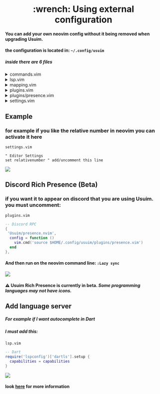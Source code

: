 <h1 align="center">:wrench: Using external configuration</h1>

#### You can add your own neovim config without it being removed when upgrading Usuim. 
#### the configuration is located in: `~/.config/usuim`

##### inside there are 6 files

<details>
  <summary>commands.vim</summary>

```vim
" Go to definition
command! GoToDef lua vim.lsp.buf.definition()
```
</details>

<details>
  <summary>lsp.vim</summary>
  
```vim

lua<<EOF

local capabilities = require('cmp_nvim_lsp').default_capabilities()

-- To add a langserver for example:

-- require('lspconfig')['clangd'].setup {
--   capabilities = capabilities
-- }

EOF
```
  </details>
  
 <details>
   <summary>mapping.vim</summary>

```vim
" Example:
"nnoremap <C-b> :Telescope find_files cwd=.<cr>
"inoremap <C-b> <ESC>:Telescope find_files cwd=.<cr>
```
</details>
   
<details>
   <summary>plugins.vim</summary>

```lua
lua << EOF
-- Use lazy to add plugins

UserPlugins = {
  -- Discord RPC
  -- {
  --   'Usuim/presence.nvim',
  --   config = function ()
  --     vim.cmd('source $HOME/.config/usuim/plugins/presence.vim')
  --   end
  -- },
  -- VsCode theme
  {
    "Mofiqul/vscode.nvim",
    lazy = false,
    priority = 1000,
    config = function()
      vim.o.background = 'dark'
    end,
  },
  -- One Dark
  {
    "navarasu/onedark.nvim",
    lazy = false,
    priority = 1000,
    config = function()
      require('onedark').setup {
          style = 'dark'
      }
    end,
  },
}

EOF
```
</details>
  
<details>
   <summary>plugins/presence.vim</summary>
  
```lua

lua << EOF
-- RPC
require("presence"):setup({
    workspace_text = function(git_project_name, buffer)
        local project_name = git_project_name
        if not git_project_name then
            project_name = vim.fn.fnamemodify(vim.fn.getcwd(), ":t")
        end

        return string.format("Workspace: %s", project_name)
    end,
})
EOF
```
</details>
   
<details>
  <summary>settings.vim</summary>

```vim
" this setting can be changed and will not be overridden by an update
" to disable any parameter you must comment the line

" To import files:
" source $HOME/.config/usuim/file.vim

" Autoinsert mode
autocmd BufRead,BufNewFile,BufEnter * set formatoptions-=cro | start

" Themes
colorscheme vscode

" Editor Settings
set termguicolors
set guifont=Fira\ Code:h12
set number
set splitbelow

" CloseTag
let g:closetag_filenames = '*.html,*.xhtml,*.phtml,*.vue'
let g:closetag_filetypes = 'html,xhtml,phtml,vue'
```
</details>

   
## Example
   
### for example if you like the relative number in neovim you can activate it here
`settings.vim`
 
```vim
" Editor Settings
set relativenumber " add/uncomment this line
```
<kbd>
  <img src="https://user-images.githubusercontent.com/59105868/184548218-0ac11ec5-47bb-4488-b3fa-e8b82b1832a1.png">
</kbd>
   
## Discord Rich Presence (Beta)

### if you want it to appear on discord that you are using Usuim. you must uncomment:
`plugins.vim`

```lua
-- Discord RPC
{
 'Usuim/presence.nvim',
  config = function ()
    vim.cmd('source $HOME/.config/usuim/plugins/presence.vim')
  end
},
```
#### And then run on the neovim command line: `:Lazy sync`
   
<kbd>
  <img src="https://user-images.githubusercontent.com/59105868/217693003-db65362b-b48d-4929-a0f1-01dc4d93b724.png">
</kbd>

#### ⚠️ Usuim Rich Presence is currently in beta. _Some programming languages may not have icons._
   
## Add language server

##### For example if I want autocomplete in **Dart**

##### I must add this:

`lsp.vim`
   
```lua
-- Dart
require('lspconfig')['dartls'].setup {
  capabilities = capabilities
}
```

<kbd>
  <img src="https://user-images.githubusercontent.com/59105868/184723805-29101317-a8ce-46ef-bf59-faccd4364f52.png">
</kbd>

#### look <a href="https://github.com/neovim/nvim-lspconfig/blob/master/doc/server_configurations.md">here</a> for more information
